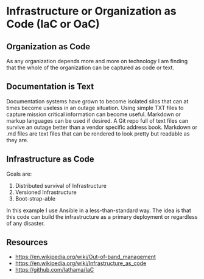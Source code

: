 # Infrastructure or Organization as Code (IaC or OaC)

## Organization as Code

As any organization depends more and more on technology I am finding that the
whole of the organization can be captured as code or text.

## Documentation is Text

Documentation systems have grown to become isolated silos that can at times
become useless in an outage situation. Using simple TXT files to capture
mission critical information can become useful. Markdown or markup languages
can be used if desired. A Git repo full of text files can survive an outage
better than a vendor specific address book. Markdown or .md files are text
files that can be rendered to look pretty but readable as they are.

## Infrastructure as Code

Goals are:

1. Distributed survival of Infrastructure
1. Versioned Infrastructure
1. Boot-strap-able

In this example I use Ansible in a less-than-standard way. The idea is that
this code can build the infrastructure as a primary deployment or regardless
of any disaster.

## Resources

- https://en.wikipedia.org/wiki/Out-of-band_management
- https://en.wikipedia.org/wiki/Infrastructure_as_code
- https://github.com/lathama/IaC
